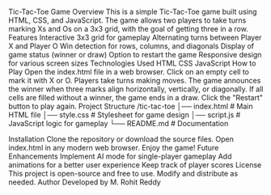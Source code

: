 Tic-Tac-Toe Game
Overview
This is a simple Tic-Tac-Toe game built using HTML, CSS, and JavaScript. The game allows two players to take turns marking Xs and Os on a 3x3 grid, with the goal of getting three in a row.
Features
Interactive 3x3 grid for gameplay
Alternating turns between Player X and Player O
Win detection for rows, columns, and diagonals
Display of game status (winner or draw)
Option to restart the game
Responsive design for various screen sizes
Technologies Used
HTML
CSS
JavaScript
How to Play
Open the index.html file in a web browser.
Click on an empty cell to mark it with X or O.
Players take turns making moves.
The game announces the winner when three marks align horizontally, vertically, or diagonally.
If all cells are filled without a winner, the game ends in a draw.
Click the "Restart" button to play again.
Project Structure
/tic-tac-toe
│── index.html   # Main HTML file
│── style.css    # Stylesheet for game design
│── script.js    # JavaScript logic for gameplay
└── README.md    # Documentation

Installation
Clone the repository or download the source files.
Open index.html in any modern web browser.
Enjoy the game!
Future Enhancements
Implement AI mode for single-player gameplay
Add animations for a better user experience
Keep track of player scores
License
This project is open-source and free to use. Modify and distribute as needed.
Author
Developed by M. Rohit Reddy
